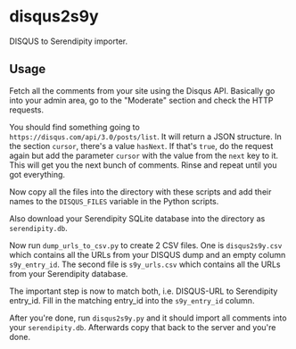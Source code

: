 disqus2s9y
==========

DISQUS to Serendipity importer.


Usage
-----

Fetch all the comments from your site using the Disqus API. Basically go
into your admin area, go to the "Moderate" section and check the HTTP
requests.

You should find something going to `https://disqus.com/api/3.0/posts/list`.
It will return a JSON structure. In the section `cursor`, there's a value
`hasNext`. If that's `true`, do the request again but add the parameter
`cursor` with the value from the `next` key to it. This will get you the
next bunch of comments. Rinse and repeat until you got everything.

Now copy all the files into the directory with these scripts and add
their names to the `DISQUS_FILES` variable in the Python scripts.

Also download your Serendipity SQLite database into the directory as `serendipity.db`.

Now run `dump_urls_to_csv.py` to create 2 CSV files. One is `disqus2s9y.csv`
which contains all the URLs from your DISQUS dump and an empty column
`s9y_entry_id`. The second file is `s9y_urls.csv` which contains all the
URLs from your Serendipity database.

The important step is now to match both, i.e. DISQUS-URL to Serendipity
entry_id. Fill in the matching entry_id into the `s9y_entry_id` column.

After you're done, run `disqus2s9y.py` and it should import all comments
into your `serendipity.db`. Afterwards copy that back to the server and
you're done.
